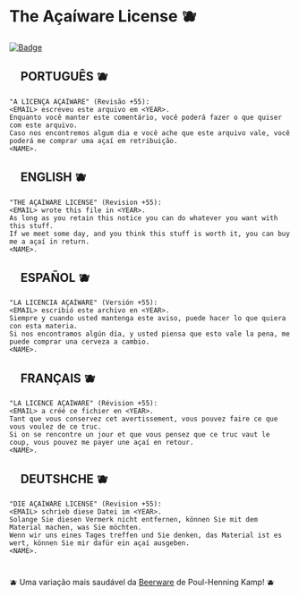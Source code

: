 # The Açaíware License 🫐

<a href="LICENSE">![Badge](https://img.shields.io/badge/license-AÇAÍWARE-purple?style=for-the-badge)</a>

## <img src="https://cdn.countryflags.com/thumbs/brazil/flag-square-250.png" width=15> PORTUGUÊS 🫐
```
"A LICENÇA AÇAÍWARE" (Revisão +55):
<EMAIL> escreveu este arquivo em <YEAR>.
Enquanto você manter este comentário, você poderá fazer o que quiser com este arquivo.
Caso nos encontremos algum dia e você ache que este arquivo vale, você poderá me comprar uma açaí em retribuição.
<NAME>.
```

## <img src="https://cdn.countryflags.com/thumbs/united-kingdom/flag-square-250.png" width=15> ENGLISH 🫐
```
"THE AÇAÍWARE LICENSE" (Revision +55):
<EMAIL> wrote this file in <YEAR>.
As long as you retain this notice you can do whatever you want with this stuff.
If we meet some day, and you think this stuff is worth it, you can buy me a açaí in return.
<NAME>.
```

## <img src="https://cdn.countryflags.com/thumbs/spain/flag-square-250.png" width=15> ESPAÑOL 🫐
```
"LA LICENCIA AÇAÍWARE" (Versión +55):
<EMAIL> escribió este archivo en <YEAR>.
Siempre y cuando usted mantenga este aviso, puede hacer lo que quiera con esta materia.
Si nos encontramos algún día, y usted piensa que esto vale la pena, me puede comprar una cerveza a cambio.
<NAME>.
```

## <img src="https://cdn.countryflags.com/thumbs/france/flag-square-250.png" width=15> FRANÇAIS 🫐
```
"LA LICENCE AÇAÍWARE" (Révision +55):
<EMAIL> a créé ce fichier en <YEAR>.
Tant que vous conservez cet avertissement, vous pouvez faire ce que vous voulez de ce truc.
Si on se rencontre un jour et que vous pensez que ce truc vaut le coup, vous pouvez me payer une açaí en retour.
<NAME>.
```

## <img src="https://cdn.countryflags.com/thumbs/germany/flag-square-250.png" width=15> DEUTSHCHE 🫐
```
"DIE AÇAÍWARE LICENSE" (Revision +55):
<EMAIL> schrieb diese Datei im <YEAR>.
Solange Sie diesen Vermerk nicht entfernen, können Sie mit dem Material machen, was Sie möchten.
Wenn wir uns eines Tages treffen und Sie denken, das Material ist es wert, können Sie mir dafür ein açaí ausgeben.
<NAME>.
```

#

🫐 Uma variação mais saudável da <a href="https://en.wikipedia.org/wiki/Beerware">Beerware</a> de Poul-Henning Kamp! 🫐
